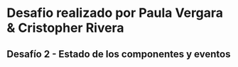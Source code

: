 # Desafio realizado por Paula Vergara & Cristopher Rivera 


## Desafío 2 - Estado de los componentes y eventos